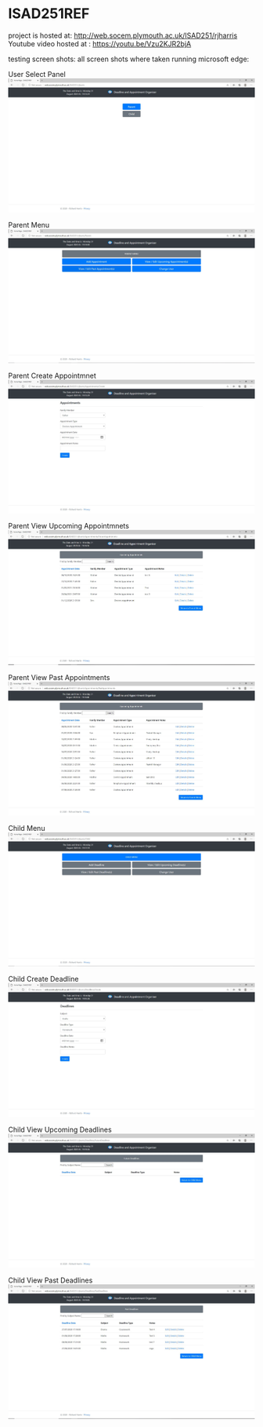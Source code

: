 # ISAD251REF

project is hosted at: http://web.socem.plymouth.ac.uk/ISAD251/rjharris
Youtube video hosted at :  https://youtu.be/Vzu2KJR2bjA

testing screen shots: all screen shots where taken running microsoft edge: 

User Select Panel
![Image of User Panel](https://github.com/rjharris01/ISAD251REF/blob/rjharris01-patch-1/Docs/screenshots/user%20select.JPG)

Parent Menu
![Image of Parent Menu](https://github.com/rjharris01/ISAD251REF/blob/rjharris01-patch-1/Docs/screenshots/parent%20option%20select.JPG)

Parent Create Appointmnet
![Image of parent create appointment](https://github.com/rjharris01/ISAD251REF/blob/rjharris01-patch-1/Docs/screenshots/parent%20create%20appointment%20panel.JPG)

Parent View Upcoming Appointmnets
![Image of parent view upcoming appointments](https://github.com/rjharris01/ISAD251REF/blob/rjharris01-patch-1/Docs/screenshots/parent%20upcoming%20appointments%20panel.JPG)

Parent View Past Appointments
![Image of parent view past appointments](https://github.com/rjharris01/ISAD251REF/blob/rjharris01-patch-1/Docs/screenshots/parent%20past%20appointments%20panel.JPG)

Child Menu
![Image of Child Menu](https://github.com/rjharris01/ISAD251REF/blob/rjharris01-patch-1/Docs/screenshots/child%20option%20select.JPG)

Child Create Deadline 
![Image of Child Create Deadline](https://github.com/rjharris01/ISAD251REF/blob/rjharris01-patch-1/Docs/screenshots/child%20create%20appointment%20panel.JPG)

Child View Upcoming Deadlines
![Image of Child view upcoming deadlines](https://github.com/rjharris01/ISAD251REF/blob/rjharris01-patch-1/Docs/screenshots/child%20view%20upcoming%20deadlines%20panel.JPG)

Child View Past Deadlines
![Image of Child view past deadlines](https://github.com/rjharris01/ISAD251REF/blob/rjharris01-patch-1/Docs/screenshots/child%20view%20past%20deadlines%20panel.JPG)
